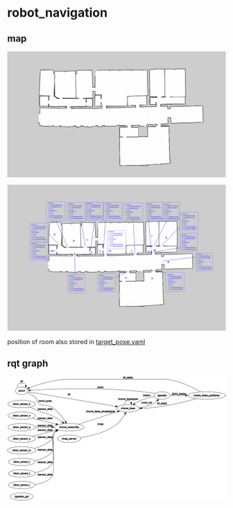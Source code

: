 # robot_navigation

## map

![map](./img/office.jpg)

![map](./img/office_pos.png)

position of room also stored in [target_pose.yaml](./param/target_pose.yaml)

## rqt graph

![rqt](./img/rosgraph.png)